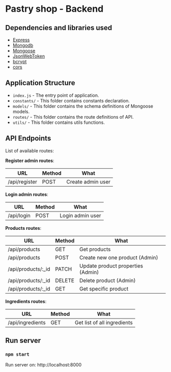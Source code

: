 # Pastry shop - Backend

## Dependencies and libraries used

- [Express](https://expressjs.com/)
- [Mongodb](https://www.mongodb.com)
- [Mongoose](https://www.npmjs.com/package/mongoose)
- [JsonWebToken](https://github.com/auth0/node-jsonwebtoken)
- [bcrypt](https://www.npmjs.com/package/bcrypt)
- [cors](https://www.npmjs.com/package/cors)

## Application Structure

- `index.js` - The entry point of application.
- `constants/` - This folder contains constants declaration.
- `models/` - This folder contains the schema definitions of Mongoose models.
- `routes/` - This folder contains the route definitions of API.
- `utils/` - This folder contains utils functions.


## API Endpoints

List of available routes:

**Register admin routes**:

| URL           | Method | What                    |
|---------------|--------|-------------------------|
| /api/register | POST   | Create admin user       |

**Login admin routes**:

| URL           | Method | What                    |
|---------------|--------|-------------------------|
| /api/login    | POST   | Login admin user        |

**Products routes**:

| URL                | Method | What                              |
|--------------------|--------|-----------------------------------|
| /api/products      | GET    | Get products                      |
| /api/products      | POST   | Create new one product (Admin)    |
| /api/products/:_id | PATCH  | Update product properties (Admin) |
| /api/products/:_id | DELETE | Delete product (Admin)            |
| /api/products/:_id | GET    | Get specific product              |

**Ingredients routes**:

| URL                 | Method | What                        |
|---------------------|--------|-----------------------------|
| /api/ingredients    | GET    | Get list of all ingredients |


## Run server

### `npm start`
Run server on: http://localhost:8000